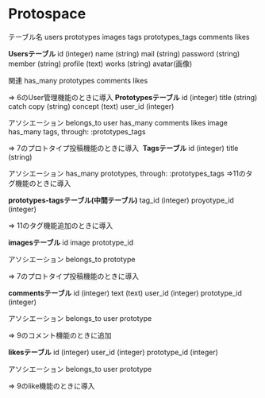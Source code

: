# Protospace
テーブル名
users
prototypes
images
tags
prototypes_tags
comments
likes

**Usersテーブル**
id (integer)
name (string)
mail (string)
password (string)
member (string)
profile (text)
works (string)
avatar(画像)

関連
has_many prototypes
         comments
         likes

=> 6のUser管理機能のときに導入
​
**Prototypesテーブル**
id (integer)
title (string)
catch copy (string)
concept (text)
user_id (integer)

アソシエーション
belongs_to user
has_many comments
         likes
         image
has_many tags, through: :prototypes_tags

=> 7のプロトタイプ投稿機能のときに導入
​
​
**Tagsテーブル**
id (integer)
title (string)

アソシエーション
has_many prototypes, through: :prototypes_tags
​
=>11のタグ機能のときに導入

**prototypes-tagsテーブル(中間テーブル)**
tag_id (integer)
proyotype_id (integer)

=> 11のタグ機能追加のときに導入

**imagesテーブル**
id
image
prototype_id

アソシエーション
belongs_to prototype



=> 7のプロトタイプ投稿機能のときに導入

**commentsテーブル**
id (integer)
text (text)
user_id (integer)
prototype_id (integer)

アソシエーション
belongs_to user
           prototype



=> 9のコメント機能のときに追加

**likesテーブル**
id (integer)
user_id (integer)
prototype_id (integer)

アソシエーション
belongs_to user
           prototype

=> 9のlike機能のときに導入
